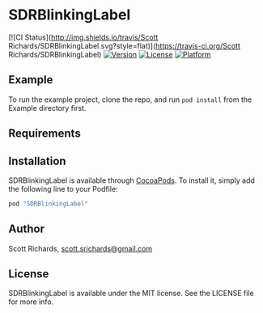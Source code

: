 # SDRBlinkingLabel

[![CI Status](http://img.shields.io/travis/Scott Richards/SDRBlinkingLabel.svg?style=flat)](https://travis-ci.org/Scott Richards/SDRBlinkingLabel)
[![Version](https://img.shields.io/cocoapods/v/SDRBlinkingLabel.svg?style=flat)](http://cocoapods.org/pods/SDRBlinkingLabel)
[![License](https://img.shields.io/cocoapods/l/SDRBlinkingLabel.svg?style=flat)](http://cocoapods.org/pods/SDRBlinkingLabel)
[![Platform](https://img.shields.io/cocoapods/p/SDRBlinkingLabel.svg?style=flat)](http://cocoapods.org/pods/SDRBlinkingLabel)

## Example

To run the example project, clone the repo, and run `pod install` from the Example directory first.

## Requirements

## Installation

SDRBlinkingLabel is available through [CocoaPods](http://cocoapods.org). To install
it, simply add the following line to your Podfile:

```ruby
pod "SDRBlinkingLabel"
```

## Author

Scott Richards, scott.srichards@gmail.com

## License

SDRBlinkingLabel is available under the MIT license. See the LICENSE file for more info.
